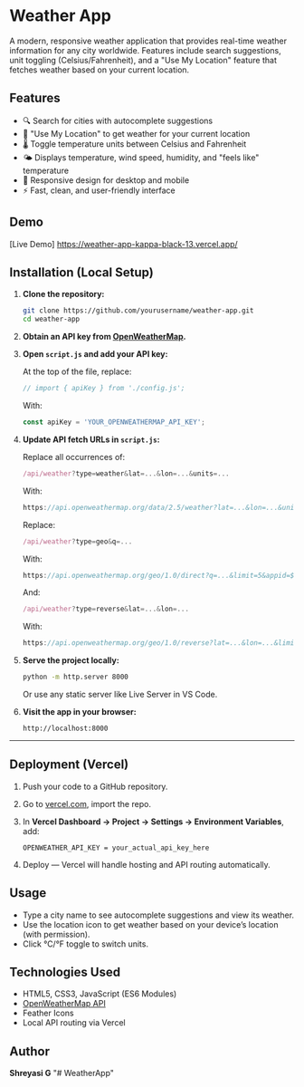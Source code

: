 # Weather App

A modern, responsive weather application that provides real-time weather information for any city worldwide. Features include search suggestions, unit toggling (Celsius/Fahrenheit), and a "Use My Location" feature that fetches weather based on your current location.

## Features

- 🔍 Search for cities with autocomplete suggestions  
- 📍 "Use My Location" to get weather for your current location  
- 🌡️ Toggle temperature units between Celsius and Fahrenheit  
- 🌤️ Displays temperature, wind speed, humidity, and "feels like" temperature  
- 📱 Responsive design for desktop and mobile  
- ⚡ Fast, clean, and user-friendly interface  

## Demo

[Live Demo]
https://weather-app-kappa-black-13.vercel.app/

## Installation (Local Setup)

1. **Clone the repository:**
   ```bash
   git clone https://github.com/yourusername/weather-app.git
   cd weather-app
   ```

2. **Obtain an API key from [OpenWeatherMap](https://openweathermap.org/api).**

3. **Open `script.js` and add your API key:**

   At the top of the file, replace:
   ```js
   // import { apiKey } from './config.js';
   ```

   With:
   ```js
   const apiKey = 'YOUR_OPENWEATHERMAP_API_KEY';
   ```

4. **Update API fetch URLs in `script.js`:**

   Replace all occurrences of:
   ```js
   /api/weather?type=weather&lat=...&lon=...&units=...
   ```

   With:
   ```js
   https://api.openweathermap.org/data/2.5/weather?lat=...&lon=...&units=...&appid=${apiKey}
   ```

   Replace:
   ```js
   /api/weather?type=geo&q=...
   ```

   With:
   ```js
   https://api.openweathermap.org/geo/1.0/direct?q=...&limit=5&appid=${apiKey}
   ```

   And:
   ```js
   /api/weather?type=reverse&lat=...&lon=...
   ```

   With:
   ```js
   https://api.openweathermap.org/geo/1.0/reverse?lat=...&lon=...&limit=1&appid=${apiKey}
   ```

5. **Serve the project locally:**
   ```bash
   python -m http.server 8000
   ```
   Or use any static server like Live Server in VS Code.

6. **Visit the app in your browser:**
   ```
   http://localhost:8000
   ```

---



## Deployment (Vercel)

1. Push your code to a GitHub repository.

2. Go to [vercel.com](https://vercel.com), import the repo.

3. In **Vercel Dashboard → Project → Settings → Environment Variables**, add:
   ```
   OPENWEATHER_API_KEY = your_actual_api_key_here
   ```

4. Deploy — Vercel will handle hosting and API routing automatically.

## Usage

- Type a city name to see autocomplete suggestions and view its weather.
- Use the location icon to get weather based on your device’s location (with permission).
- Click °C/°F toggle to switch units.

## Technologies Used

- HTML5, CSS3, JavaScript (ES6 Modules)
- [OpenWeatherMap API](https://openweathermap.org/)
- Feather Icons
- Local API routing via Vercel

## Author

**Shreyasi G**
"# WeatherApp" 
